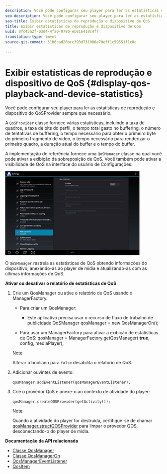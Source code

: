 ```yaml
---
description: Você pode configurar seu player para ler as estatísticas de reprodução e dispositivo do QoSProvider sempre que necessário.
seo-description: Você pode configurar seu player para ler as estatísticas de reprodução e dispositivo do QoSProvider sempre que necessário.
seo-title: Exibir estatísticas de reprodução e dispositivo de QoS
title: Exibir estatísticas de reprodução e dispositivo de QoS
uuid: 8fc45a2f-03d4-4fa0-979b-eb816419c4f7
translation-type: tm+mt
source-git-commit: 31b6cad26bcc393d731080a70eff1c59551f1c8e

---
```



# Exibir estatísticas de reprodução e dispositivo de QoS {#display-qos-playback-and-device-statistics}

Você pode configurar seu player para ler as estatísticas de reprodução e dispositivo do QoSProvider sempre que necessário.

A `QoSProvider` classe fornece várias estatísticas, incluindo a taxa de quadros, a taxa de bits do perfil, o tempo total gasto no buffering, o número de tentativas de buffering, o tempo necessário para obter o primeiro byte do primeiro fragmento de vídeo, o tempo necessário para renderizar o primeiro quadro, a duração atual do buffer e o tempo do buffer.

A implementação de referência fornece uma `QoSManager` classe na qual você pode ativar a exibição da sobreposição de QoS. Você também pode ativar a visibilidade de QoS na interface do usuário de Configurações:

![](assets/qos-configuration.jpg)

O `QoSManager` rastreia as estatísticas de QoS obtendo informações do dispositivo, anexando-as ao player de mídia e atualizando-as com as últimas informações de QoS.

**Ativar ou desativar o relatório de estatísticas de QoS**

1. Crie um QosManager ou ative o relatório de QoS usando o ManagerFactory.

   * Para criar um QosManager:
      * Este aplicativo precisa usar o recurso de fluxo de trabalho de publicidade
   QoSManager qosManager = new QosManagerOn();

   * Para usar um ManagerFactory para ativar a exibição de estatísticas de QoS:
   qosManager = ManagerFactory.getQosManager(
   <b>true</b>, config, mediaPlayer);

   >[!NOTE]
   >
   >Alterar o booliano para `false` desabilita o relatório de QoS.

2. Adicionar ouvintes de evento:

   `qosManager.addEventListener(qosManagerEventListener);`

3. Crie o provedor QoS e anexe-o ao contexto de atividade do player:

   `qosManager.createQOSProvider(getActivity());`

   >[!NOTE]
   >
   >Quando a atividade do player for destruída, certifique-se de chamar [qosManager.structQOSProvider](https://help.adobe.com/en_US/primetime/reference_implementation/android/javadoc/com/adobe/primetime/reference/manager/QosManager.html#destroyQOSProvider()) para limpar o provedor QOS, desconectando-o do player de mídia.

**Documentação da API relacionada**

* [Classe QosManager](https://help.adobe.com/en_US/primetime/api/reference_implementation/android/javadoc/com/adobe/primetime/reference/manager/QosManager.html)
* [Classe QosManagerOn](https://help.adobe.com/en_US/primetime/api/reference_implementation/android/javadoc/com/adobe/primetime/reference/manager/QosManagerOn.html)
* [QosManagerEventListener](https://help.adobe.com/en_US/primetime/api/reference_implementation/android/javadoc/com/adobe/primetime/reference/manager/QosManager.QosManagerEventListener.html)
* [QosItem](https://help.adobe.com/en_US/primetime/api/reference_implementation/android/javadoc/com/adobe/primetime/reference/manager/QosManager.QosItem.html)
